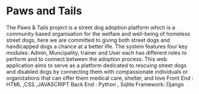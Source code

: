 # Paws and Tails
The Paws & Tails project is a street dog adoption platform which is a community based organisation for the welfare and well-being of homeless street dogs, here we are committed to giving both street dogs and handicapped dogs a chance at a better life. The system features four key modules: Admin, Muncipality, trainer and User each has different roles to perform and to connect between the adoption process.
This web application aims to serve as a platform dedicated to rescuing street dogs and disabled dogs by connecting them with compassionate individuals or organizations that can offer them medical care, shelter, and love
Front End : HTML ,CSS ,JAVASCRIPT
Back End : Python , Sqlite
Framework: Django
